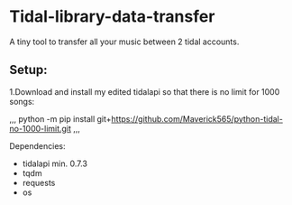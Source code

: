 # Tidal-library-data-transfer
A tiny tool to transfer all your music between 2 tidal accounts.

## Setup:
1.Download and install my edited tidalapi so that there is no limit for 1000 songs:

,,,
python -m pip install git+https://github.com/Maverick565/python-tidal-no-1000-limit.git
,,,

Dependencies:
* tidalapi min. 0.7.3
* tqdm
* requests
* os
